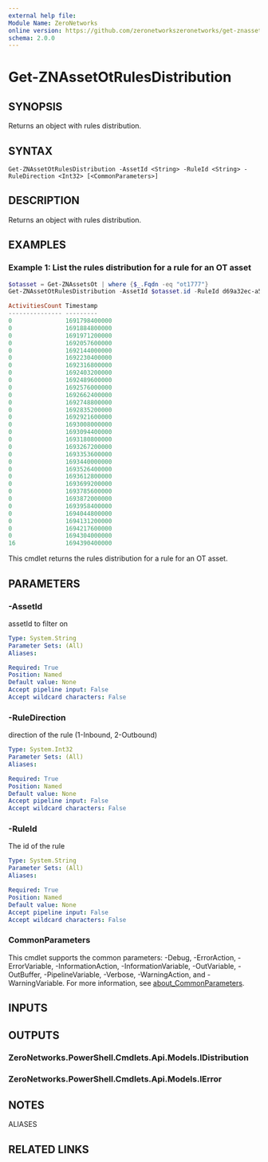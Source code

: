 ```yaml
---
external help file:
Module Name: ZeroNetworks
online version: https://github.com/zeronetworkszeronetworks/get-znassetotrulesdistribution
schema: 2.0.0
---
```


# Get-ZNAssetOtRulesDistribution

## SYNOPSIS
Returns an object with rules distribution.

## SYNTAX

```
Get-ZNAssetOtRulesDistribution -AssetId <String> -RuleId <String> -RuleDirection <Int32> [<CommonParameters>]
```

## DESCRIPTION
Returns an object with rules distribution.

## EXAMPLES

### Example 1: List the rules distribution for a rule for an OT asset
```powershell
$otasset = Get-ZNAssetsOt | where {$_.Fqdn -eq "ot1777"}
Get-ZNAssetOtRulesDistribution -AssetId $otasset.id -RuleId d69a32ec-a5ea-4915-a33f-297c6ec2ceec -RuleDirection 2

ActivitiesCount Timestamp
--------------- ---------
0               1691798400000
0               1691884800000
0               1691971200000
0               1692057600000
0               1692144000000
0               1692230400000
0               1692316800000
0               1692403200000
0               1692489600000
0               1692576000000
0               1692662400000
0               1692748800000
0               1692835200000
0               1692921600000
0               1693008000000
0               1693094400000
0               1693180800000
0               1693267200000
0               1693353600000
0               1693440000000
0               1693526400000
0               1693612800000
0               1693699200000
0               1693785600000
0               1693872000000
0               1693958400000
0               1694044800000
0               1694131200000
0               1694217600000
0               1694304000000
16              1694390400000
```

This cmdlet returns the rules distribution for a rule for an OT asset.

## PARAMETERS

### -AssetId
assetId to filter on

```yaml
Type: System.String
Parameter Sets: (All)
Aliases:

Required: True
Position: Named
Default value: None
Accept pipeline input: False
Accept wildcard characters: False
```

### -RuleDirection
direction of the rule (1-Inbound, 2-Outbound)

```yaml
Type: System.Int32
Parameter Sets: (All)
Aliases:

Required: True
Position: Named
Default value: None
Accept pipeline input: False
Accept wildcard characters: False
```

### -RuleId
The id of the rule

```yaml
Type: System.String
Parameter Sets: (All)
Aliases:

Required: True
Position: Named
Default value: None
Accept pipeline input: False
Accept wildcard characters: False
```

### CommonParameters
This cmdlet supports the common parameters: -Debug, -ErrorAction, -ErrorVariable, -InformationAction, -InformationVariable, -OutVariable, -OutBuffer, -PipelineVariable, -Verbose, -WarningAction, and -WarningVariable. For more information, see [about_CommonParameters](http://go.microsoft.com/fwlink/?LinkID=113216).

## INPUTS

## OUTPUTS

### ZeroNetworks.PowerShell.Cmdlets.Api.Models.IDistribution

### ZeroNetworks.PowerShell.Cmdlets.Api.Models.IError

## NOTES

ALIASES

## RELATED LINKS

